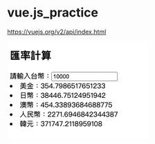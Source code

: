 # vue.js_practice

https://vuejs.org/v2/api/index.html   

![1](https://github.com/LawrenceGao0224/vue.js_practice/blob/main/Currency.png)

